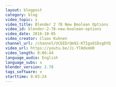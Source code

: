 ```yaml
---
layout: blogpost
category: blog
video_topic: x
video_title: Blender 2 78 New Boolean Options
video_id: blender-2-78-new-boolean-options
video_date: 2016-10-05
video_creator: Claas Kuhnen
channel_url: /channel/UCEEDrQm92-KTIgxO1Dsg6YQ
video_url: https://youtu.be/Ji-YlHdxmU0
video_length: 0:06:44
language_audio: English
language_subs: x
blender_version: 2.78
tags_software: x
starttime: 0:03:24
---
```

